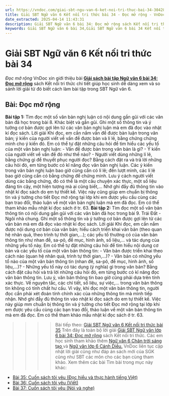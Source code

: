 ```yaml
---
url: https://vndoc.com/giai-sbt-ngu-van-6-ket-noi-tri-thuc-bai-34-304289
title: Giải SBT Ngữ văn 6 Kết nối tri thức bài 34 - Đọc mở rộng - VnDoc.com
date_extracted: 2025-04-14 11:43:31
description: Giải SBT Ngữ văn 6 bài 34: Đọc mở rộng sách Kết nối tri thức có đáp án chi tiết cho các bạn cùng tham khảo.
keywords: Giải SBT Ngữ văn 6 bài 34,Giải SBT Ngữ văn 6 bài 34 Kết nối tri thức,Giải sách bài tập Ngữ văn KNTT lớp 6,Ngữ văn lớp 6 Kết nối tri thức,giải bài tập ngữ văn lớp 6,bài Đọc mở rộng
---
```


# Giải SBT Ngữ văn 6 Kết nối tri thức bài 34
 _Đọc mở rộng_
VnDoc xin giới thiệu bài [**Giải sách bài tập Ngữ văn 6 bài 34: Đọc mở rộng**](<https://vndoc.com/giai-sbt-ngu-van-6-ket-noi-tri-thuc-bai-34-304289>) sách Kết nối tri thức chi tiết giúp học sinh dễ dàng xem và so sánh lời giải từ đó biết cách làm bài tập trong SBT Ngữ văn 6.
## Bài: Đọc mở rộng
**Bài tập 1:** Tìm đọc một số văn bản nghị luận có nội dung gần gũi với các văn bản đã học trong bài 8. Khác biệt và gần gũi. Ghi một số thông tin và ý tưởng cơ bản được gợi lên từ các văn bản nghị luận mà em đã đọc vào nhật kí đọc sách.
Lời giải
Khi đọc, em cần nắm vấn để được bàn luận trong văn bản; ý kiến của người viết về vấn đề được bàn và lí lẽ, bằng chứng chứng minh cho ý kiến đó.
Em có thể tự đặt những câu hỏi để tìm hiểu các yếu tố của một văn bản nghị luận:
\- Vấn đề được bàn trong văn bản là gì?
\- Ý kiến của người viết về vấn đề đó như thế nào?
\- Người viết dùng những lí lẽ, bằng chứng gì để thuyết phục người đọc?
Bằng cách đặt ra và trả lời những câu hỏi đó, em từng bước có kĩ năng đọc văn bản nghị luận. Các ý kiến trong văn bản nghị luận bao giờ cũng cần có lí lẽ; đến lượt mình, các lí lẽ bao giờ cũng cần có bằng chứng để chứng minh. Lưu ý cách người viết dùng các bằng chứng, đó có thể là một câu chuyện xác thực, một số liệu đáng tin cậy, một hiện tượng mà ai cũng biết,...
Nhớ ghi đầy đủ thông tin vào nhật kí đọc sách do em tự thiết kế. Việc này cũng giúp em chuẩn bị thông tin và ý tưởng cho tiết Đọc mở rộng tại lớp khi em được yêu cầu cùng các bạn trao đổi, thảo luận về một văn bản nghị luận mà em đã đọc. Em có thể tham khảo mẫu nhật kí đọc sách ở tr. 63.
**Bài tập 2:** Tìm đọc một số văn bản thông tin có nội dung gần gũi với các văn bản đã học trong bài 9. Trái Đất - Ngôi nhà chung. Ghi một số thông tin và ý tưởng cơ bản được gợi lên từ các văn bản mà em đã đọc vào nhật kí đọc sách.
Lời giải
Khi đọc, em cần nắm được nội dung cơ bản của văn bản; hiểu cách triển khai văn bản \(theo quan hệ nhân quả, theo trình tự thời gian,...\); các yếu tố thường có của văn bản thông tin như nhan đề, sa-pô, để mục, hình ảnh, số liệu,... và tác dụng của những yếu tố này.
Em có thể tự đặt những câu hỏi để tìm hiểu nội dung cơ bản và các yếu tố của một văn bản thông tin:
\- Văn bản được triển khai theo cách nào \(quan hệ nhân quả, trình tự thời gian,...\)?
\- Văn bản có những yếu tổ nào của một văn bản thông tin \(nhan đề, sa-pô, để mục, hình ảnh, số liệu,...\)?
\- Những yếu tố này có tác dụng \(ý nghĩa\) gì trong văn bản?
Bằng cách đặt câu hỏi và trả lời những câu hỏi đó, em từng bước có kĩ năng đọc văn bản thông tin. Lưu ý, văn bản thông tin bao giờ cũng phải dựa trên tính xác thực. Về nguyên tắc, các chỉ tiết, số liệu, sự việc,... trong văn bản thông tin không có tính chất hư cấu. Vì vậy, khi đọc một văn bản thông tin, người đọc cần phải xét đoán tính chính xác của những thông tin mà mình tiếp nhận. Nhớ ghi đầy đủ thông tin vào nhật kí đọc sách do em tự thiết kế. Việc này giúp mm chuẩn bị thông tin và ý tưởng cho tiết Đọc mở rộng tại lớp khi em được yêu cầu cùng các bạn trao đổi, thảo luận về một văn bản thông tin mà em đã đọc. Em có thể tham khảo mẫu nhật kí đọc sách ở tr. 63.
>>>> Bài tiếp theo: [Giải SBT Ngữ văn 6 Kết nối tri thức bài 35](<https://vndoc.com/giai-sbt-ngu-van-6-ket-noi-tri-thuc-bai-35-304290>)
Trên đây là toàn bộ lời giải [Giải SBT Ngữ văn lớp 6 bài 34: Đọc mở rộng](<https://vndoc.com/giai-sbt-ngu-van-6-ket-noi-tri-thuc-bai-34-304289>) sách Kết nối tri thức. Các em học sinh tham khảo thêm [Ngữ văn 6 Chân trời sáng tạo ](<https://vndoc.com/ngu-van-6-sach-chan-troi-sang-tao>)và [Ngữ văn lớp 6 Cánh Diều.](<https://vndoc.com/ngu-van-6-sach-canh-dieu>) VnDoc liên tục cập nhật lời giải cũng như đáp án sách mới của SGK cũng như SBT các môn cho các bạn cùng tham khảo.
Xem thêm các bài Tìm bài trong mục này khác:
  * [Bài 35: Cuốn sách tôi yêu \(Đọc hiểu và thực hành tiếng Việt\)](</giai-sbt-ngu-van-6-ket-noi-tri-thuc-bai-35-304290>)
  * [Bài 36: Cuốn sách tôi yêu \(Viết\)](</giai-sbt-ngu-van-6-ket-noi-tri-thuc-bai-36-304291>)
  * [Bài 37: Cuốn sách tôi yêu \(Nói và nghe\)](</giai-sbt-ngu-van-6-ket-noi-tri-thuc-bai-37-304293>)

